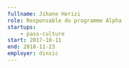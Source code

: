 ```yaml
---
fullname: Jihane Herizi
role: Responsable du programme Alpha
startups:
    - pass-culture
start: 2017-10-11
end: 2018-11-23
employer: dinsic
---
```


